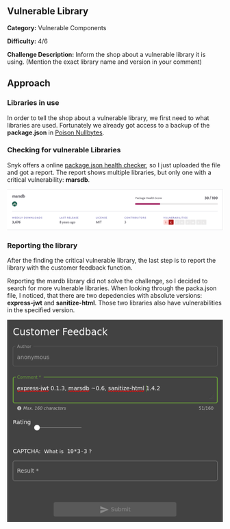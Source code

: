 ## Vulnerable Library
**Category:** Vulnerable Components

**Difficulty:** 4/6

**Challenge Description:** Inform the shop about a vulnerable library it is using. (Mention the exact library name and version in your comment)

## Approach

### Libraries in use

In order to tell the shop about a vulnerable library, we first need to what libraries are used. Fortunately we already got access to a backup of the **package.json** in [Poison Nullbytes](/poison-nullbytes.md).

### Checking for vulnerable Libraries

Snyk offers a online [package.json health checker](https://snyk.io/advisor/check/npm), so I just uploaded the file and got a report. The report shows multiple libraries, but only one with a critical vulnerability: **marsdb**.

![Snyk Health Report](/images/snyk-marsdb-vulnerable.png)

### Reporting the library

After the finding the critical vulnerable library, the last step is to report the library with the customer feedback function. 

Reporting the mardb library did not solve the challenge, so I decided to search for more vulnerable libraries. When looking through the packa.json file, I noticed, that there are two depedencies with absolute versions: **express-jwt** and **sanitize-html**. Those two libraries also have vulnerabilities in the specified version.

![Vulnerable Libraries Report](/images/vulnerable-libraries.png)